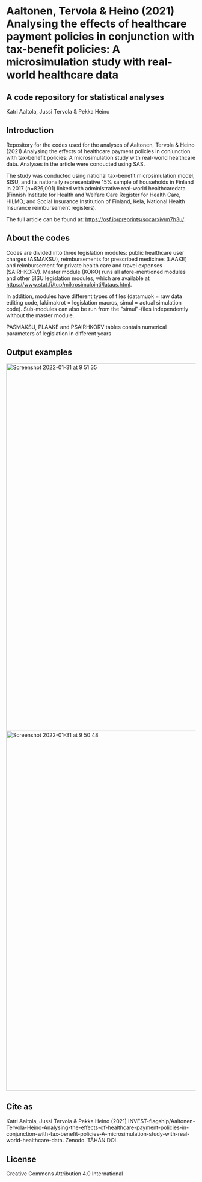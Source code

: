 # Aaltonen, Tervola & Heino (2021) Analysing the effects of healthcare payment policies in conjunction with tax-benefit policies: A microsimulation study with real-world  healthcare data
## A code repository for statistical analyses

Katri Aaltola, Jussi Tervola & Pekka Heino

## Introduction

Repository for the codes used for the analyses of Aaltonen, Tervola & Heino (2021) Analysing the effects of healthcare payment policies in conjunction with tax-benefit policies: A microsimulation study with real-world  healthcare data. Analyses in the article were conducted using SAS.

The study was conducted using national tax-benefit microsimulation model, SISU, and its nationally representative 15% sample of households in Finland in 2017 (n=826,001) linked with administrative real-world healthcaredata (Finnish Institute for Health and Welfare Care Register for Health Care, HILMO; and Social Insurance Institution of Finland, Kela, National Health Insurance reimbursement registers).

The full article can be found at: https://osf.io/preprints/socarxiv/m7h3u/

## About the codes

Codes are divided into three legislation modules: public healthcare user charges (ASMAKSU), reimbursements for prescribed medicines (LAAKE) and reimbursement for private health care and travel expenses (SAIRHKORV). Master module (KOKO) runs all afore-mentioned modules and other SISU legislation modules, which are available at https://www.stat.fi/tup/mikrosimulointi/lataus.html.

In addition, modules have different types of files (datamuok = raw data editing code, lakimakrot = legislation macros, simul = actual simulation code). Sub-modules can also be run from the "simul"-files independently without the master module.

PASMAKSU, PLAAKE and PSAIRHKORV tables contain numerical parameters of legislation in different years

## Output examples

<img width="979" alt="Screenshot 2022-01-31 at 9 51 35" src="https://user-images.githubusercontent.com/75479046/151757241-c1dcaa38-b78d-4ea5-9167-c471338e236c.png">

<img width="958" alt="Screenshot 2022-01-31 at 9 50 48" src="https://user-images.githubusercontent.com/75479046/151757265-2bb491d6-2990-4c22-9af5-ad3096a68a63.png">

## Cite as

Katri Aaltola, Jussi Tervola & Pekka Heino (2021) INVEST-flagship/Aaltonen-Tervola-Heino-Analysing-the-effects-of-healthcare-payment-policies-in-conjunction-with-tax-benefit-policies-A-microsimulation-study-with-real-world-healthcare-data. Zenodo. TÄHÄN DOI.

## License

Creative Commons Attribution 4.0 International
